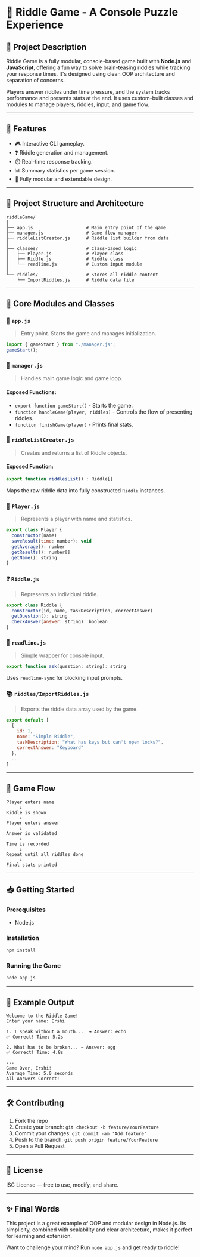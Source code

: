 # 🧠 Riddle Game - A Console Puzzle Experience

## 🎯 Project Description

Riddle Game is a fully modular, console-based game built with **Node.js** and **JavaScript**, offering a fun way to solve brain-teasing riddles while tracking your response times. It's designed using clean OOP architecture and separation of concerns.

Players answer riddles under time pressure, and the system tracks performance and presents stats at the end. It uses custom-built classes and modules to manage players, riddles, input, and game flow.

---

## 🚀 Features

* 🎮 Interactive CLI gameplay.
* ❓ Riddle generation and management.
* ⏱️ Real-time response tracking.
* 📊 Summary statistics per game session.
* 🔄 Fully modular and extendable design.

---

## 🧱 Project Structure and Architecture

```
riddleGame/
│
├── app.js                    # Main entry point of the game
├── manager.js                # Game flow manager
├── riddleListCreator.js      # Riddle list builder from data
│
├── classes/                  # Class-based logic
│   ├── Player.js             # Player class
│   ├── Riddle.js             # Riddle class
│   └── readline.js           # Custom input module
│
└── riddles/                  # Stores all riddle content
    └── ImportRiddles.js      # Riddle data file
```

---

## 📂 Core Modules and Classes

### 🔧 `app.js`

> Entry point. Starts the game and manages initialization.

```js
import { gameStart } from "./manager.js";
gameStart();
```

### 🧠 `manager.js`

> Handles main game logic and game loop.

#### Exposed Functions:

* `export function gameStart()` - Starts the game.
* `function handleGame(player, riddles)` - Controls the flow of presenting riddles.
* `function finishGame(player)` - Prints final stats.

### 🧩 `riddleListCreator.js`

> Creates and returns a list of Riddle objects.

#### Exposed Function:

```js
export function riddlesList() : Riddle[]
```

Maps the raw riddle data into fully constructed `Riddle` instances.

### 👤 `Player.js`

> Represents a player with name and statistics.

```js
export class Player {
  constructor(name)
  saveResult(time: number): void
  getAverage(): number
  getResults(): number[]
  getName(): string
}
```

### ❓ `Riddle.js`

> Represents an individual riddle.

```js
export class Riddle {
  constructor(id, name, taskDescription, correctAnswer)
  getQuestion(): string
  checkAnswer(answer: string): boolean
}
```

### 🧾 `readline.js`

> Simple wrapper for console input.

```js
export function ask(question: string): string
```

Uses `readline-sync` for blocking input prompts.

### 📚 `riddles/ImportRiddles.js`

> Exports the riddle data array used by the game.

```js
export default [
  {
    id: 1,
    name: "Simple Riddle",
    taskDescription: "What has keys but can't open locks?",
    correctAnswer: "Keyboard"
  },
  ...
]
```

---

## 🔁 Game Flow

```text
Player enters name
     ↓
Riddle is shown
     ↓
Player enters answer
     ↓
Answer is validated
     ↓
Time is recorded
     ↓
Repeat until all riddles done
     ↓
Final stats printed
```

---

## 📥 Getting Started

### Prerequisites

* Node.js

### Installation

```bash
npm install
```

### Running the Game

```bash
node app.js
```

---

## 🧪 Example Output

```text
Welcome to the Riddle Game!
Enter your name: Ershi

1. I speak without a mouth...  → Answer: echo
✅ Correct! Time: 5.2s

2. What has to be broken... → Answer: egg
✅ Correct! Time: 4.8s

---
Game Over, Ershi!
Average Time: 5.0 seconds
All Answers Correct!
```

---

## 🛠️ Contributing

1. Fork the repo
2. Create your branch: `git checkout -b feature/YourFeature`
3. Commit your changes: `git commit -am 'Add feature'`
4. Push to the branch: `git push origin feature/YourFeature`
5. Open a Pull Request

---

## 🪪 License

ISC License — free to use, modify, and share.

---

## ✨ Final Words

This project is a great example of OOP and modular design in Node.js. Its simplicity, combined with scalability and clear architecture, makes it perfect for learning and extension.

Want to challenge your mind? Run `node app.js` and get ready to riddle!
